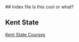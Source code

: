 <link rel="stylesheet" href="retro.css">
## Index file
Is this cool or what? 

## Kent State
[Kent State Courses](http:./kent.md)

